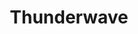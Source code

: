 ---
title: "Thunderwave"
permalink: /spells/thunderwave/
tags:
  - Spell
available_for:
  - Bard
  - Druid
  - Sorcerer
  - Wizard
level: "1st Level"
school: "Evocation"
area: "15 ft"
shape: "Cube"
comp:
  - V
  - S
attack: "CON Save"
effect: "Thunder"
description: |
  A wave of thunderous force sweeps out from you. Each creature in a 15-foot cube originating from you must make a constitution saving throw. On a failed save, a creature takes 2d8 thunder damage and is pushed 10 feet away from you. On a successful save, the creature takes half as much damage and isn't pushed.

  In addition, unsecured objects that are completely within the area of effect are automatically pushed 10 feet away from you by the spell's effect, and the spell emits a thunderous boom audible out to 300 feet.

  **At higher levels.** When you cast this spell using a spell slot of 2nd level or higher, the damage increases by 1d8 for each slot level above 1st.
excerpt: "A wave of thunderous force sweeps out from you."
source: "Basic Rules"
---